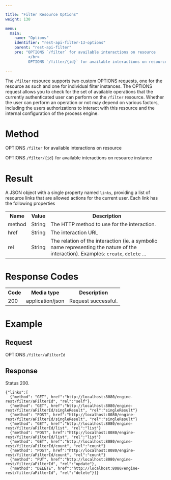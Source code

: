 ```yaml
---

title: "Filter Resource Options"
weight: 130

menu:
  main:
    name: "Options"
    identifier: "rest-api-filter-13-options"
    parent: "rest-api-filter"
    pre: "OPTIONS `/filter` for available interactions on resource
          </br>
          OPTIONS `/filter/{id}` for available interactions on resource instance"

---
```



The `/filter` resource supports two custom OPTIONS requests, one for the resource as such and one for individual filter instances. The OPTIONS request allows you to check for the set of available operations that the currently authenticated user can perform on the `/filter` resource. Whether the user can perform an operation or not may depend on various factors, including the users authorizations to interact with this resource and the internal configuration of the process engine.

# Method

OPTIONS `/filter` for available interactions on resource

OPTIONS `/filter/{id}` for available interactions on resource instance


# Result

A JSON object with a single property named `links`, providing a list of resource links that are allowed actions for the current user. Each link has the following properties

<table class="table table-striped">
  <tr>
    <th>Name</th>
    <th>Value</th>
    <th>Description</th>
  </tr>
  <tr>
    <td>method</td>
    <td>String</td>
    <td>The HTTP method to use for the interaction.</td>
  </tr>
  <tr>
    <td>href</td>
    <td>String</td>
    <td>The interaction URL</td>
  </tr>
  <tr>
    <td>rel</td>
    <td>String</td>
    <td>The relation of the interaction (ie. a symbolic name representing the nature of the interaction). Examples: <code>create</code>, <code>delete</code> ...</td>
  </tr>
</table>


# Response Codes

<table class="table table-striped">
  <tr>
    <th>Code</th>
    <th>Media type</th>
    <th>Description</th>
  </tr>
  <tr>
    <td>200</td>
    <td>application/json</td>
    <td>Request successful.</td>
  </tr>
</table>


# Example

## Request

OPTIONS `/filter/aFilterId`

## Response

Status 200.

    {"links":[
      {"method": "GET", href":"http://localhost:8080/engine-rest/filter/aFilterId", "rel":"self"},
      {"method": "GET", href":"http://localhost:8080/engine-rest/filter/aFilterId/singleResult", "rel":"singleResult"}
      {"method": "POST", href":"http://localhost:8080/engine-rest/filter/aFilterId/singleResult", "rel":"singleResult"}
      {"method": "GET", href":"http://localhost:8080/engine-rest/filter/aFilterId/list", "rel":"list"}
      {"method": "POST", href":"http://localhost:8080/engine-rest/filter/aFilterId/list", "rel":"list"}
      {"method": "GET", href":"http://localhost:8080/engine-rest/filter/aFilterId/count", "rel":"count"}
      {"method": "POST", href":"http://localhost:8080/engine-rest/filter/aFilterId/count", "rel":"count"}
      {"method": "PUT", href":"http://localhost:8080/engine-rest/filter/aFilterId", "rel":"update"},
      {"method": "DELETE", href":"http://localhost:8080/engine-rest/filter/aFilterId", "rel":"delete"}]}
